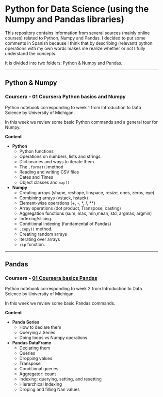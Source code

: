 # Python for Data Science (using the Numpy and Pandas libraries)

This repository contains information from several sources (mainly online courses) related to Python, Numpy and Pandas.
I decided to put some comments in Spanish because I think that by describing (relevant) python operations with my own words makes me realize whether or not I fully understand the concepts. 

It is divided into two folders: Python & Numpy and Pandas. 

--- 

## Python & Numpy

### Coursera - 01 Coursera Python basics and Numpy

Python notebook corresponding to week 1 from Introduction to Data Science by University of Michigan.

In this week we review some basic Python commands and a general tour for Numpy.

**Content**
 - **Python**
   - Python functions
   - Operations on numbers, lists and strings.
   - Dictionaries and ways to iterate them
   - The `.format()`method
   - Reading and writing CSV files
   - Dates and Times
   - Object classes and `map()`
 - **Numpy**
   - Creating arrays (shape, reshape, linspace, resize, ones, zeros, eye)
   - Combining arrays (vstack, hstack)
   - Element-wise operations (+, -, *, /, **)
   - Array operations (dot product, Transpose, casting)
   - Aggregation functions (sum, max, min,mean, std, argmax, argmin)
   - Indexing/slicing. 
   - Conditional indexing (fundamental of Pandas)
   - `.copy()` method.
   - Creating random arrays
   - Iterating over arrays
   - `zip` function.
  
--- 

## Pandas

### Coursera - [01 Coursera basics Pandas](https://github.com/jobquiroz/Python-Pandas-DS/blob/master/Pandas/01%20Relevant%20Snipets.md)

Python notebook corresponding to week 2 from Introduction to Data Science by University of Michigan.

In this week we review some basic Pandas commands.

**Content**
 - **Panda Series**
   - How to declare them
   - Querying a Series
   - Doing loops vs Numpy operations
 - **Pandas DataFrame**
   - Declaring them
   - Queries
   - Dropping values
   - Transpose
   - Conditional queries
   - Aggregator: count
   - Indexing: querying, setting, and resetting
   - Hierarchical Indexing
   - Droping and filling Nan values
                            
                            
